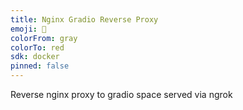 ```yaml
---
title: Nginx Gradio Reverse Proxy
emoji: 🦸
colorFrom: gray
colorTo: red
sdk: docker
pinned: false
---
```


Reverse nginx proxy to gradio space served via ngrok

